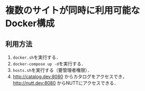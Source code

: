 # 複数のサイトが同時に利用可能なDocker構成

## 利用方法

1. `docker.sh`を実行する．
2. `docker-compose up -d`を実行する．
3. `hosts.sh`を実行する（要管理者権限）．
4. http://catalog.dev:8080 からカタログをアクセスでき，http://nutt.dev:8080 からNUTTにアクセスできる．
